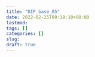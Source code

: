 ```yaml
---
title: "DIP_base_05"
date: 2022-02-25T09:19:10+08:00
lastmod:
tags: []
categories: []
slug:
draft: true
---
```


